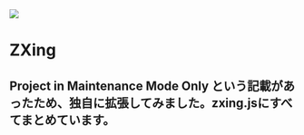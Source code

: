 
<img  src="https://raw.github.com/wiki/zxing/zxing/zxing-logo.png"/>



# ZXing

## Project in Maintenance Mode Only という記載があったため、独自に拡張してみました。zxing.jsにすべてまとめています。

